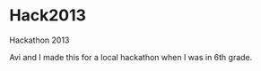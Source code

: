 Hack2013
========

Hackathon 2013

Avi and I made this for a local hackathon when I was in 6th grade. 
